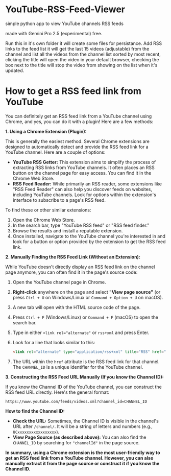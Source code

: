 # YouTube-RSS-Feed-Viewer
simple python app to view YouTube channels RSS feeds

made with Gemini Pro 2.5 (experimental) free.

Run this in it's own folder it will create some files for persistance. Add RSS links to the feed list it will get the last 15 videos (adjustable) from the channel and list all the videos from the channel list sorted by most recent, clicking the title will open the video in your default browser, checking the box next to the title will stop the video from showing on the list when it's updated.

# How to get a RSS feed link from YouTube


You can definitely get an RSS feed link from a YouTube channel using Chrome, and yes, you can do it with a plugin! Here are a few methods:

**1. Using a Chrome Extension (Plugin):**

This is generally the easiest method. Several Chrome extensions are designed to automatically detect and provide the RSS feed link for a YouTube channel. Here are a couple of options:

* **YouTube RSS Getter:** This extension aims to simplify the process of extracting RSS links from YouTube channels. It often places an RSS button on the channel page for easy access. You can find it in the Chrome Web Store.
* **RSS Feed Reader:** While primarily an RSS reader, some extensions like "RSS Feed Reader" can also help you discover feeds on websites, including YouTube channels. Look for options within the extension's interface to subscribe to a page's RSS feed.

To find these or other similar extensions:

1.  Open the Chrome Web Store.
2.  In the search bar, type "YouTube RSS feed" or "RSS feed finder."
3.  Browse the results and install a reputable extension.
4.  Once installed, navigate to the YouTube channel you're interested in and look for a button or option provided by the extension to get the RSS feed link.

**2. Manually Finding the RSS Feed Link (Without an Extension):**

While YouTube doesn't directly display an RSS feed link on the channel page anymore, you can often find it in the page's source code:

1.  Open the YouTube channel page in Chrome.
2.  **Right-click** anywhere on the page and select **"View page source"** (or press `Ctrl + U` on Windows/Linux or `Command + Option + U` on macOS).
3.  A new tab will open with the HTML source code of the page.
4.  Press `Ctrl + F` (Windows/Linux) or `Command + F` (macOS) to open the search bar.
5.  Type in either `<link rel="alternate"` or `rss+xml` and press Enter.
6.  Look for a line that looks similar to this:

    ```html
    <link rel="alternate" type="application/rss+xml" title="RSS" href="https://www.youtube.com/feeds/videos.xml?channel_id=CHANNEL_ID">
    ```

7.  The URL within the `href` attribute is the RSS feed link for that channel. The `CHANNEL_ID` is a unique identifier for the YouTube channel.

**3. Constructing the RSS Feed URL Manually (If you know the Channel ID):**

If you know the Channel ID of the YouTube channel, you can construct the RSS feed URL directly. Here's the general format:

```
https://www.youtube.com/feeds/videos.xml?channel_id=CHANNEL_ID
```

**How to find the Channel ID:**

* **Check the URL:** Sometimes, the Channel ID is visible in the channel's URL after `/channel/`. It will be a string of letters and numbers (e.g., `UCxxxxxxxxxxxxxxxxx`).
* **View Page Source (as described above):** You can also find the `CHANNEL_ID` by searching for `"channelId"` in the page source.

**In summary, using a Chrome extension is the most user-friendly way to get an RSS feed link from a YouTube channel. However, you can also manually extract it from the page source or construct it if you know the Channel ID.**
